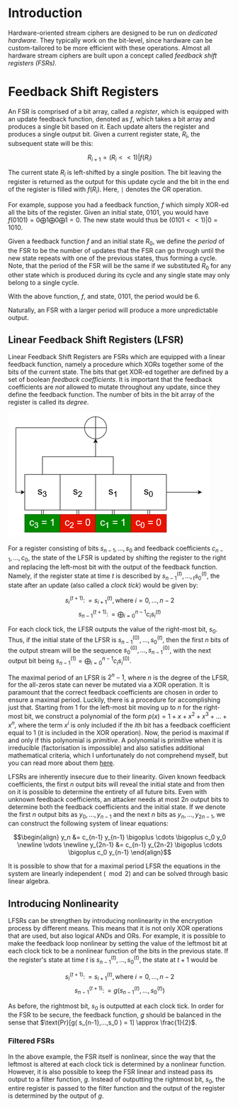 # Introduction
Hardware-oriented stream ciphers are designed to be run on *dedicated hardware*. They typically work on the bit-level, since hardware can be custom-tailored to be more efficient with these operations. Almost all hardware stream ciphers are built upon a concept called *feedback shift registers (FSRs).*

# Feedback Shift Registers
An FSR is comprised of a bit array, called a *register*, which is equipped with an update feedback function, denoted as $f$, which takes a bit array and produces a single bit based on it. Each update alters the register and produces a single output bit. Given a current register state, $R_i$, the subsequent state will be this:

$$ R_{i+1} = (R_i << 1) | f(R_i)$$

The current state $R_i$ is left-shifted by a single position. The bit leaving the register is returned as the output for this update cycle and the bit in the end of the register is filled with $f(R_i)$.  Here, `|` denotes the OR operation.

For example, suppose you had a feedback function, $f$ which simply XOR-ed all the bits of the register. Given an initial state, $0101$, you would have $f(0101) = 0 \bigoplus 1 \bigoplus 0 \bigoplus 1 = 0$. The new state would thus be $(0101 << 1)|0 = 1010$.

Given a feedback function $f$ and an initial state $R_0$, we define the *period* of the FSR to be the number of updates that the FSR can go through until the new state repeats with one of the previous states, thus forming a cycle. Note, that the period of the FSR will be the same if we substituted $R_0$ for any other state which is produced during its cycle and any single state may only belong to a single cycle. 

With the above function, $f$, and state, $0101$, the period would be 6.

Naturally, an FSR with a larger period will produce a more unpredictable output.

## Linear Feedback Shift Registers (LFSR)
Linear Feedback Shift Registers are FSRs which are equipped with a linear feedback function, namely a procedure which XORs together some of the bits of the current state. The bits that get XOR-ed together are defined by a set of boolean *feedback coefficients*. It is important that the feedback coefficients are *not* allowed to mutate throughout any update, since they define the feedback function. The number of bits in the bit array of the register is called its *degree*.

![](Resources/Images/LFSR.png)

For a register consisting of bits $s_{n-1},...,s_0$ and feedback coefficients $c_{n-1},...,c_0$, the state of the LFSR is updated by shifting the register to the right and replacing the left-most bit with the output of the feedback function. Namely, if the register state at time $t$ is described by $s_{n-1}^{(t)},...,{}_{t}s_0^{(t)}$, the state after an update (also called a *clock tick*) would be given by:

$$s_i^{(t+1)} \colon= s_{i+1}^{(t)}, \text{where } i = 0,...,n-2$$
$$s_{n-1}^{(t+1)} \colon= \bigoplus_{i=0}^{n-1} c_i s_i^{(t)}$$

For each clock tick, the LFSR outputs the value of the right-most bit, $s_0$. Thus, if the initial state of the LFSR is $s_{n-1}^{(0)},...,s_0^{(t)}$, then the first $n$ bits of the output stream will be the sequence $s_0^{(0)},...,s_{n-1}^{(0)}$, with the next output bit being $s_{n-1}^{(1)} = \bigoplus_{i=0}^{n-1} c_i s_i^{(0)}$.

The maximal period of an LFSR is $2^n-1$, where $n$ is the degree of the LFSR, for the all-zeros state can never be mutated via a XOR operation. It is paramount that the correct feedback coefficients are chosen in order to ensure a maximal period. Luckily, there is a procedure for accomplishing just that. Starting from 1 for the left-most bit moving up to $n$ for the right-most bit, we construct a polynomial of the form $p(x) = 1 + x + x^2 + x^3 + ... + x^n$, where the term $x^i$ is only included if the $i$th bit has a feedback coefficient equal to 1 (it is included in the XOR operation). Now, the period is maximal if and only if this polynomial is *primitive*. A polynomial is primitive when it is irreducible (factorisation is impossible) and also satisfies additional mathematical criteria, which I unfortunately do not comprehend myself, but you can read more about them [here](https://en.wikipedia.org/wiki/Primitive_polynomial_(field_theory)).

LFSRs are inherently insecure due to their linearity. Given known feedback coefficients, the first $n$ output bits will reveal the initial state and from then on it is possible to determine the entirety of all future bits. Even with unknown feedback coefficients, an attacker needs at most $2n$ output bits to determine both the feedback coefficients and the initial state. If we denote the first $n$ output bits as $y_0,...,y_{n-1}$ and the next $n$ bits as $y_n,...,y_{2n-1}$, we can construct the following system of linear equations:

$$\begin{align}
y_n &= c_{n-1} y_{n-1} \bigoplus \cdots \bigoplus c_0 y_0 \newline
\vdots \newline 
y_{2n-1} &= c_{n-1} y_{2n-2} \bigoplus \cdots \bigoplus c_0 y_{n-1} 
\end{align}$$

It is possible to show that for a maximal period LFSR the equations in the system are linearly independent ($\mod 2$) and can be solved through basic linear algebra.

## Introducing Nonlinearity
LFSRs can be strengthen by introducing nonlinearity in the encryption process by different means. This means that it is not only XOR operations that are used, but also logical ANDs and ORs. For example, it is possible to make the feedback loop nonlinear by setting the value of the leftmost bit at each clock tick to be a nonlinear function of the bits in the previous state. If the register's state at time $t$ is $s_{n-1}^{(t)},...,s_0^{(t)}$, the state at $t+1$ would be

$$s_i^{(t+1)} \colon= s_{i+1}^{(t)}, \text{where } i = 0,...,n-2$$
$$s_{n-1}^{(t+1)} \colon= g(s_{n-1}^{(t)},...,s_0^{(t)})$$

As before, the rightmost bit, $s_0$ is outputted at each clock tick. In order for the FSR to be secure, the feedback function, $g$ should be balanced in the sense that $\text{Pr}[g( s_{n-1},...,s_0 ) = 1] \approx \frac{1}{2}$.

### Filtered FSRs
In the above example, the FSR itself is nonlinear, since the way that the leftmost is altered at each clock tick is determined by a nonlinear function. However, it is also possible to keep the FSR linear and instead pass its output to a filter function, $g$. Instead of outputting the rightmost bit, $s_0$, the entire register is passed to the filter function and the output of the register is determined by the output of $g$.